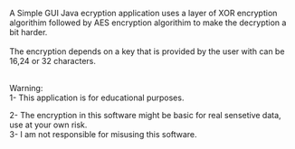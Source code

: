 A Simple GUI Java ecryption application uses a layer of XOR encryption algorithim followed by AES encryption algorithim to make the decryption a bit harder.
<br>
<br>
The encryption depends on a key that is provided by the user with can be 16,24 or 32 characters.

<br>
Warning:
<br>
1- This application is for educational purposes.

2- The encryption in this software might be basic for real sensetive data, use at your own risk.
<br>
3- I am not responsible for misusing this software. 
